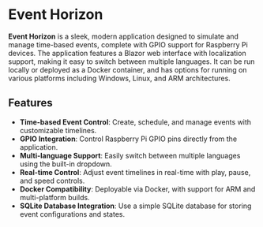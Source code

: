 # Event Horizon

**Event Horizon** is a sleek, modern application designed to simulate and manage time-based events, complete with GPIO support for Raspberry Pi devices. The application features a Blazor web interface with localization support, making it easy to switch between multiple languages. It can be run locally or deployed as a Docker container, and has options for running on various platforms including Windows, Linux, and ARM architectures.

## Features

- **Time-based Event Control**: Create, schedule, and manage events with customizable timelines.
- **GPIO Integration**: Control Raspberry Pi GPIO pins directly from the application.
- **Multi-language Support**: Easily switch between multiple languages using the built-in dropdown.
- **Real-time Control**: Adjust event timelines in real-time with play, pause, and speed controls.
- **Docker Compatibility**: Deployable via Docker, with support for ARM and multi-platform builds.
- **SQLite Database Integration**: Use a simple SQLite database for storing event configurations and states.
